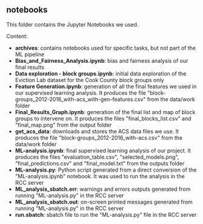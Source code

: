 ## notebooks

This folder contains the Jupyter Notebooks we used.

Content:

* **archives**: contains notebooks used for specific tasks, but not part of the ML pipeline
* **Bias_and_Fairness_Analysis.ipynb**: bias and fairness analysis of our final results
* **Data exploration - block groups.ipynb**: initial data exploration of the Eviction Lab dataset for the Cook County block groups only
* **Feature Generation.ipynb**: generation of all the final features we used in our supervised learning analysis. It produces the file "block-groups_2012-2016_with-acs_with-gen-features.csv" from the data/work folder
* **Final_Results_Graph.ipynb**: generation of the final list and map of block groups to intervene on. It produces the files "final_blocks_list.csv" and "final_map.png" from the output folder
* **get_acs_data**: downloads and stores the ACS data files we use. It produces the file "block-groups_2012-2016_with-acs.csv" from the data/work folder
* **ML-analysis.ipynb**: final supervised learning analysis of our project. It produces the files "evaluation_table.csv", "selected_models.png", "final_predictions.csv" and "final_model.txt" from the outputs folder
* **ML-analysis.py**: Python script generated from a direct conversion of the "ML-analysis.ipynb" notebook. It was used to run the analysis in the RCC server
* **ML_analysis_sbatch.err**: warnings and errors outputs generated from running "ML-analysis.py" in the RCC server
* **ML_analysis_sbatch.out**: on-screen printed messages generated from running "ML-analysis.py" in the RCC server
* **run.sbatch**: sbatch file to run the "ML-analysis.py" file in the RCC server
